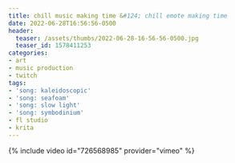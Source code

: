 ```yaml
---
title: chill music making time &#124; chill emote making time
date: 2022-06-28T16:56:56-0500
header:
  teaser: /assets/thumbs/2022-06-28-16-56-56-0500.jpg
  teaser_id: 1578411253
categories:
- art
- music production
- twitch
tags:
- 'song: kaleidoscopic'
- 'song: seafoam'
- 'song: slow light'
- 'song: symbodinium'
- fl studio
- krita
---
```

{% include video id="726568985" provider="vimeo" %}
